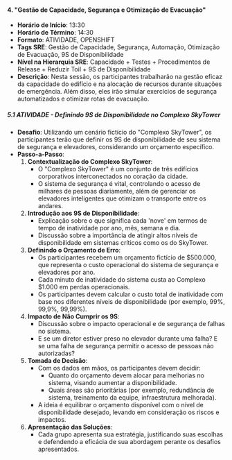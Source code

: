 #### 4. "Gestão de Capacidade, Segurança e Otimização de Evacuação"
- **Horário de Início**: 13:30
- **Horário de Término**: 14:30
- **Formato**: ATIVIDADE, OPENSHIFT
- **Tags SRE**: Gestão de Capacidade, Segurança, Automação, Otimização de Evacuação, 9S de Disponibilidade
- **Nível na Hierarquia SRE**: Capacidade + Testes + Procedimentos de Release + Reduzir Toil + 9S de Disponibilidade
- **Descrição**: Nesta sessão, os participantes trabalharão na gestão eficaz da capacidade do edifício e na alocação de recursos durante situações de emergência. Além disso, eles irão simular exercícios de segurança automatizados e otimizar rotas de evacuação.

##### 5.1 ATIVIDADE - Definindo 9S de Disponibilidade no Complexo SkyTower
- **Desafio**: Utilizando um cenário fictício do "Complexo SkyTower", os participantes terão que definir os 9S de disponibilidade de seu sistema de segurança e elevadores, considerando um orçamento específico.
- **Passo-a-Passo**:
  1. **Contextualização do Complexo SkyTower**:
     - O "Complexo SkyTower" é um conjunto de três edifícios corporativos interconectados no coração da cidade. 
     - O sistema de segurança é vital, controlando o acesso de milhares de pessoas diariamente, além de gerenciar os elevadores inteligentes que otimizam o transporte entre os andares.
  2. **Introdução aos 9S de Disponibilidade**:
     - Explicação sobre o que significa cada 'nove' em termos de tempo de inatividade por ano, mês, semana e dia.
     - Discussão sobre a importância de atingir altos níveis de disponibilidade em sistemas críticos como os do SkyTower.
  3. **Definindo o Orçamento de Erro**:
     - Os participantes recebem um orçamento fictício de $500.000, que representa o custo operacional do sistema de segurança e elevadores por ano.
     - Cada minuto de inatividade do sistema custa ao Complexo $1.000 em perdas operacionais.
     - Os participantes devem calcular o custo total de inatividade com base nos diferentes níveis de disponibilidade (por exemplo, 99%, 99,9%, 99,99%).
  4. **Impacto de Não Cumprir os 9S**:
     - Discussão sobre o impacto operacional e de segurança de falhas no sistema.
     - E se um diretor estiver preso no elevador durante uma falha? E se uma falha de segurança permitir o acesso de pessoas não autorizadas?
  5. **Tomada de Decisão**:
     - Com os dados em mãos, os participantes devem decidir:
       - Quanto do orçamento devem alocar para melhorias no sistema, visando aumentar a disponibilidade.
       - Quais áreas são prioritárias (por exemplo, redundância de sistema, treinamento da equipe, infraestrutura melhorada).
     - A ideia é equilibrar o orçamento disponível com o nível de disponibilidade desejado, levando em consideração os riscos e impactos.
  6. **Apresentação das Soluções**:
     - Cada grupo apresenta sua estratégia, justificando suas escolhas e defendendo a eficácia de sua abordagem perante os desafios apresentados.
  